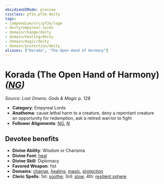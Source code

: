 ```yaml
---
obsidianUIMode: preview
cssclass: pf2e,pf2e-deity
tags:
- compendium/src/pf2e/logm
- deity/empyreal-lords
- domain/change/deity
- domain/healing/deity
- domain/magic/deity
- domain/protection/deity
aliases: ["Korada", "The Open Hand of Harmony"]
---
```

# Korada (The Open Hand of Harmony) *([NG](rules/traits/ng-b1.md "Neutral Good Alignment Trait"))*  
*Source: Lost Omens: Gods & Magic p. 128*  

- **Category**: Empyreal Lords
- **Anathema**: cause lethal harm to a creature, deny a repentant creature an opportunity for redemption, ask a retired warrior to fight
- **Follower Alignments**: [NG](rules/traits/ng-b1.md "Neutral Good Alignment Trait"), [N](rules/traits/n-b1.md "Neutral Alignment Trait")

## Devotee benefits

- **Divine Ability**: Wisdom or Charisma
- **Divine Font**: [heal](heal.md)
- **Divine Skill**: Diplomacy
- **Favored Weapon**: fist
- **Domains**: [change](Reference/Compendium/Setting/domains.md#Change), [healing](Reference/Compendium/Setting/domains.md#Healing), [magic](Reference/Compendium/Setting/domains.md#Magic), [protection](Reference/Compendium/Setting/domains.md#Protection)
- **Cleric Spells**: 1st: [soothe](soothe.md); 3rd: [slow](slow.md); 4th: [resilient sphere](resilient-sphere.md)